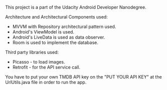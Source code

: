 

This project is a part of the Udacity Android Developer Nanodegree.

Architecture and Architectural Components used:
- MVVM with Repository architectural pattern used. 
- Android's ViewModel is used.
- Android's LiveData is used as data observer.
- Room is used to implement the database.

Third party libraries used:
- Picasso - to load images.
- Retrofit - for the API service call.

You have to put your own TMDB API key on the "PUT YOUR API KEY" at the UrlUtils.java file in order to run the app.
